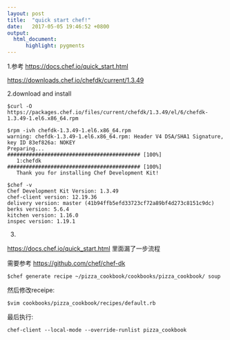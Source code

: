 ```yaml
---
layout: post
title:  "quick start chef!"
date:   2017-05-05 19:46:52 +0800
output:
  html_document:
      highlight: pygments
---
```


1.参考 https://docs.chef.io/quick_start.html


https://downloads.chef.io/chefdk/current/1.3.49

2.download and install
```shell
$curl -O https://packages.chef.io/files/current/chefdk/1.3.49/el/6/chefdk-1.3.49-1.el6.x86_64.rpm
```

```shell
$rpm -ivh chefdk-1.3.49-1.el6.x86_64.rpm 
warning: chefdk-1.3.49-1.el6.x86_64.rpm: Header V4 DSA/SHA1 Signature, key ID 83ef826a: NOKEY
Preparing...                ########################################### [100%]
   1:chefdk                 ########################################### [100%]
   Thank you for installing Chef Development Kit!
```


```shell
$chef -v
Chef Development Kit Version: 1.3.49
chef-client version: 12.19.36
delivery version: master (41b94ffb5efd33723cf72a89bf4d273c8151c9dc)
berks version: 5.6.4
kitchen version: 1.16.0
inspec version: 1.19.1
```


3.
https://docs.chef.io/quick_start.html 里面漏了一步流程

需要参考 https://github.com/chef/chef-dk


```shell
$chef generate recipe ~/pizza_cookbook/cookbooks/pizza_cookbook/ soup
```

然后修改receipe:
```shell
$vim cookbooks/pizza_cookbook/recipes/default.rb
```

最后执行:
```shell
chef-client --local-mode --override-runlist pizza_cookbook
```
